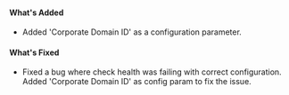 #### What's Added

- Added 'Corporate Domain ID' as a configuration parameter.

#### What's Fixed

- Fixed a bug where check health was failing with correct configuration. Added 'Corporate Domain ID' as config param to fix the issue.
